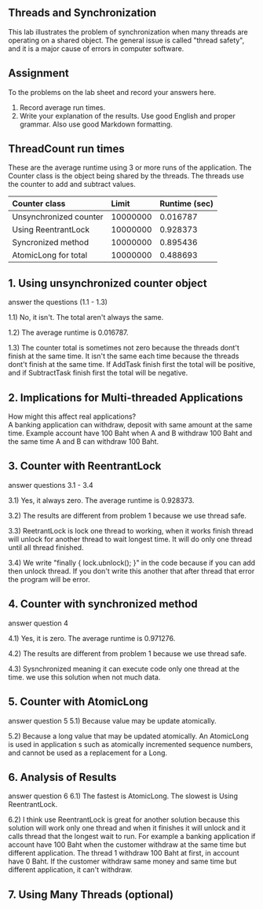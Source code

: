 ## Threads and Synchronization

This lab illustrates the problem of synchronization when many threads are operating on a shared object.  The general issue is called "thread safety", and it is a major cause of errors in computer software.

## Assignment

To the problems on the lab sheet and record your answers here.

1. Record average run times.
2. Write your explanation of the results.  Use good English and proper grammar.  Also use good Markdown formatting.

## ThreadCount run times

These are the average runtime using 3 or more runs of the application.
The Counter class is the object being shared by the threads.
The threads use the counter to add and subtract values.

| Counter class           | Limit              | Runtime (sec)   |
|:------------------------|:-------------------|-----------------|
| Unsynchronized counter  | 10000000           |   0.016787      |
| Using ReentrantLock     | 10000000           |   0.928373      |
| Syncronized method      | 10000000           |   0.895436      |
| AtomicLong for total    | 10000000           |   0.488693      |

## 1. Using unsynchronized counter object

answer the questions (1.1 - 1.3)

1.1) No, it isn't. The total aren't always the same.

1.2) The average runtime is 0.016787.

1.3) The counter total is sometimes not zero because the threads dont't finish at the same time.
	 It isn't the same each time because the threads dont't finish at the same time. If AddTask finish first the total will be positive, and if SubtractTask finish first the total will be negative.
## 2. Implications for Multi-threaded Applications

How might this affect real applications?  
	A banking application can withdraw, deposit with same amount at the same time. Example account have 100 Baht when A and B withdraw 100 Baht and the same time A and B can withdraw 100 Baht.
	
## 3. Counter with ReentrantLock

answer questions 3.1 - 3.4

3.1) Yes, it always zero. The average runtime is 0.928373.

3.2) The results are different from problem 1 because we use thread safe.

3.3) ReetrantLock is lock one thread to working, when it works finish thread will unlock for another thread to wait longest time.
	 It will do only one thread until all thread finished. 
	 
3.4) We write "finally { lock.ubnlock(); }" in the code because if you can add then unlock thread. If you don't write this another that after 
	 thread that error the program will be error.

## 4. Counter with synchronized method

answer question 4

4.1) Yes, it is zero. The average runtime is 0.971276.

4.2) The results are different from problem 1 because we use thread safe.

4.3) Sysnchronized meaning it can execute code only one thread at the time. we use this solution when not much data.

## 5. Counter with AtomicLong

answer question 5
5.1) Because value may be update atomically.

5.2) Because a long value that may be updated atomically. An AtomicLong is used in application s such as atomically incremented sequence 
	 numbers, and cannot be used as a replacement for a Long.

## 6. Analysis of Results

answer question 6
6.1) The fastest is AtomicLong. The slowest is Using ReentrantLock.

6.2) I think use ReentrantLock is great for another solution because this solution will work only one thread and when it finishes it will unlock and it calls thread that the longest wait to run.
	 For example a banking application if account have 100 Baht when the customer withdraw at the same time but different application. The thread 1 withdraw 100 Baht at first, in account have 0 Baht. If the customer withdraw same money and same time but different 
	 application, it can't withdraw.

## 7. Using Many Threads (optional)
